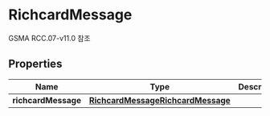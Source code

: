 

# RichcardMessage

GSMA RCC.07-v11.0 참조

## Properties

| Name | Type | Description | Notes |
|------------ | ------------- | ------------- | -------------|
|**richcardMessage** | [**RichcardMessageRichcardMessage**](RichcardMessageRichcardMessage.md) |  |  [optional] |



